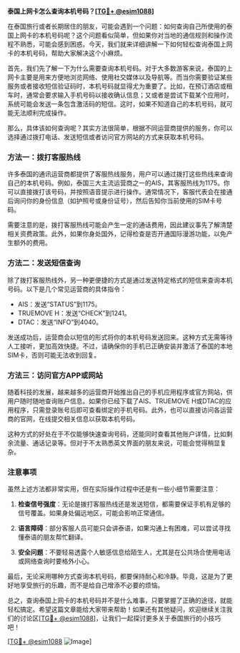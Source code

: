 **泰国上网卡怎么查询本机号码？[[TG💪+ @esim1088](https://t.me/s/esim1088)]**

在泰国旅行或者长期居住的朋友，可能会遇到一个问题：如何查询自己所使用的泰国上网卡的本机号码呢？这个问题看似简单，但如果你对当地的通信规则和操作流程不熟悉，可能会感到困惑。今天，我们就来详细讲解一下如何轻松查询泰国上网卡的本机号码，帮助大家解决这个小麻烦。

首先，我们先了解一下为什么需要查询本机号码。对于大多数游客来说，泰国的上网卡主要是用来方便地浏览网络、使用社交媒体以及导航等。而当你需要验证某些服务或者接收短信验证码时，本机号码就显得尤为重要了。比如，在预订酒店或租车时，通常会要求输入手机号码以接收确认信息；又或者是尝试下载某个应用时，系统可能会发送一条包含激活码的短信。这时，如果不知道自己的本机号码，就可能无法顺利完成操作。

那么，具体该如何查询呢？其实方法很简单，根据不同运营商提供的服务，你可以选择通过拨打电话、发送短信或者访问官方网站的方式来获取本机号码。

### 方法一：拨打客服热线

许多泰国的通讯运营商都提供了客服热线服务，用户可以通过拨打这些热线来查询自己的本机号码。例如，泰国三大主流运营商之一的AIS，其客服热线为1175。你可以直接拨打该号码，并按照语音提示进行操作。通常情况下，客服代表会在接通后询问你的身份信息（如护照号或身份证号），然后告知你当前使用的SIM卡号码。

需要注意的是，拨打客服热线可能会产生一定的通话费用，因此建议事先了解清楚相关资费政策。此外，如果你身处国外，记得检查是否开通国际漫游功能，以免产生额外的费用。

### 方法二：发送短信查询

除了拨打客服热线外，另一种更便捷的方式是通过发送特定格式的短信来查询本机号码。以下是几个常见运营商的具体指令：

- AIS：发送“STATUS”到1175。
- TRUEMOVE H：发送“CHECK”到1241。
- DTAC：发送“INFO”到4040。

发送成功后，运营商会以短信的形式将你的本机号码发送回来。这种方式无需等待人工接听，更加高效快捷。不过，请确保你的手机已正确安装并激活了泰国的本地SIM卡，否则可能无法收到回复。

### 方法三：访问官方APP或网站

随着科技的发展，越来越多的运营商开始推出自己的手机应用程序或官方网站，供用户随时随地查询账户信息。如果你已经下载了AIS、TRUEMOVE H或DTAC的应用程序，只需登录账号后即可查看绑定的手机号码。此外，也可以直接访问各运营商的官网，在线提交相关信息以获取本机号码。

这种方式的好处在于不仅能够快速查询号码，还能同时查看其他账户详情，比如剩余流量、通话记录等。但对于不太熟悉英文界面的朋友来说，可能会觉得稍显复杂。

### 注意事项

虽然上述方法都非常实用，但在实际操作过程中还是有一些小细节需要注意：

1. **检查信号强度**：无论是拨打客服热线还是发送短信，都需要保证手机有足够的信号覆盖。如果身处偏远地区，可能会影响正常通信。

2. **语言障碍**：部分客服人员可能只会讲泰语，如果沟通上有困难，可以尝试寻找懂泰语的朋友帮忙翻译。

3. **安全问题**：不要轻易透露个人敏感信息给陌生人，尤其是在公共场合使用电话或网络查询时要格外小心。

最后，无论采用哪种方式查询本机号码，都要保持耐心和冷静。毕竟，这是为了更好地享受旅行的乐趣，而不是给自己增添不必要的烦恼。

总之，查询泰国上网卡的本机号码并不是什么难事，只要掌握了正确的途径，就能轻松搞定。希望这篇文章能给大家带来帮助！如果还有其他疑问，欢迎继续关注我们的讨论区[[TG💪+ @esim1088](https://t.me/s/esim1088)]，让我们一起探讨更多关于泰国旅行的小技巧吧！

[[TG💪+ @esim1088](https://t.me/s/esim1088) ![Image](https://i.postimg.cc/4NQfJmqS/Snipaste-2025-05-13-00-14-12.png)]